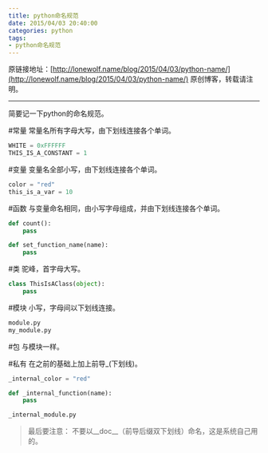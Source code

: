 ```yaml
---
title: python命名规范
date: 2015/04/03 20:40:00
categories: python
tags: 
- python命名规范
---
```

原链接地址：[http://lonewolf.name/blog/2015/04/03/python-name/](http://lonewolf.name/blog/2015/04/03/python-name/)
原创博客，转载请注明。

---

简要记一下python的命名规范。

#常量
常量名所有字母大写，由下划线连接各个单词。

```python
WHITE = 0xFFFFFF
THIS_IS_A_CONSTANT = 1
```
<!-- more -->
#变量
变量名全部小写，由下划线连接各个单词。

```python
color = "red"
this_is_a_var = 10
```
#函数
与变量命名相同，由小写字母组成，并由下划线连接各个单词。

```python
def count():
    pass

def set_function_name(name):
    pass
```
#类
驼峰，首字母大写。

```python
class ThisIsAClass(object):
    pass
```
#模块
小写，字母间以下划线连接。

```python
module.py
my_module.py
```
#包
与模块一样。

#私有
在之前的基础上加上前导_(下划线)。

```python
_internal_color = "red"

def _internal_function(name):
    pass

_internal_module.py
```

> 最后要注意：
> 不要以__doc__（前导后缀双下划线）命名，这是系统自己用的。
